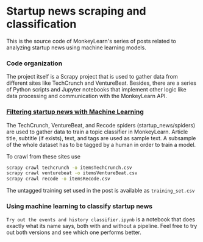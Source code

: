 # Startup news scraping and classification

This is the source code of MonkeyLearn's series of posts related to analyzing startup news using machine learning models.

### Code organization

The project itself is a Scrapy project that is used to gather data from different sites like TechCrunch and VentureBeat. Besides, there are a series of Python scripts and Jupyter notebooks that implement other logic like data processing and communication with the MonkeyLearn API.

### [Filtering startup news with Machine Learning](https://blog.monkeylearn.com/filtering-startup-news-machine-learning/)

The TechCrunch, VentureBeat, and Recode spiders (startup_news/spiders) are used to gather data to train a topic classifier in MonkeyLearn. Article title, subtitle (if exists), text, and tags are used as sample text. A subsample of the whole dataset has to be tagged by a human in order to train a model.

To crawl from these sites use
```sh
scrapy crawl techcrunch -o itemsTechCrunch.csv
scrapy crawl venturebeat -o itemsVentureBeat.csv
scrapy crawl recode -o itemsRecode.csv
```
The untagged training set used in the post is available as `training_set.csv`


### Using machine learning to classify startup news

`Try out the events and history classifier.ipynb` is a notebook that does exactly what its name says, both with and without a pipeline. Feel free to try out both versions and see which one performs better.
